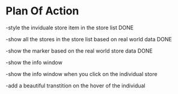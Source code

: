 # Plan Of Action

-style the inviduale store item in the store list DONE

-show all the stores in the store list based on real world data DONE

-show the marker based on the real world store data DONE

-show the info window

-show the info window when you click on the individual store

-add a beautiful transtition on the hover of the individual


